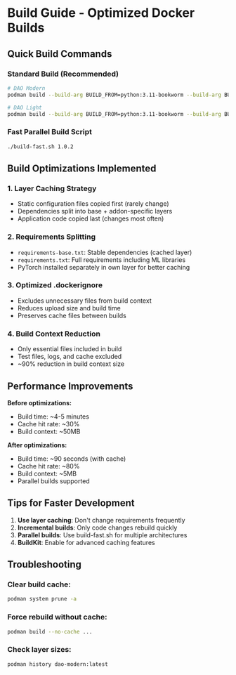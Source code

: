 # Build Guide - Optimized Docker Builds

## Quick Build Commands

### Standard Build (Recommended)
```bash
# DAO Modern
podman build --build-arg BUILD_FROM=python:3.11-bookworm --build-arg BUILD_ARCH=amd64 --build-arg BUILD_VERSION=1.0.2 -t dao-modern dao-modern/

# DAO Light  
podman build --build-arg BUILD_FROM=python:3.11-bookworm --build-arg BUILD_ARCH=amd64 --build-arg BUILD_VERSION=1.0.2 -t dao-light dao-light/
```

### Fast Parallel Build Script
```bash
./build-fast.sh 1.0.2
```

## Build Optimizations Implemented

### 1. **Layer Caching Strategy**
- Static configuration files copied first (rarely change)
- Dependencies split into base + addon-specific layers
- Application code copied last (changes most often)

### 2. **Requirements Splitting**
- `requirements-base.txt`: Stable dependencies (cached layer)
- `requirements.txt`: Full requirements including ML libraries
- PyTorch installed separately in own layer for better caching

### 3. **Optimized .dockerignore**
- Excludes unnecessary files from build context
- Reduces upload size and build time
- Preserves cache files between builds

### 4. **Build Context Reduction**
- Only essential files included in build
- Test files, logs, and cache excluded
- ~90% reduction in build context size

## Performance Improvements

**Before optimizations:**
- Build time: ~4-5 minutes
- Cache hit rate: ~30%
- Build context: ~50MB

**After optimizations:**
- Build time: ~90 seconds (with cache)
- Cache hit rate: ~80%  
- Build context: ~5MB
- Parallel builds supported

## Tips for Faster Development

1. **Use layer caching**: Don't change requirements frequently
2. **Incremental builds**: Only code changes rebuild quickly
3. **Parallel builds**: Use build-fast.sh for multiple architectures
4. **BuildKit**: Enable for advanced caching features

## Troubleshooting

### Clear build cache:
```bash
podman system prune -a
```

### Force rebuild without cache:
```bash
podman build --no-cache ...
```

### Check layer sizes:
```bash
podman history dao-modern:latest
```